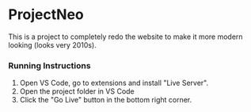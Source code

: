 # ProjectNeo
This is a project to completely redo the website to make it more modern looking (looks very 2010s).

### Running Instructions
1. Open VS Code, go to extensions and install "Live Server".
2. Open the project folder in VS Code
3. Click the "Go Live" button in the bottom right corner.
